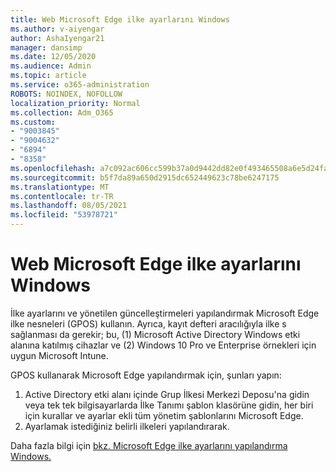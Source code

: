 ```yaml
---
title: Web Microsoft Edge ilke ayarlarını Windows
ms.author: v-aiyengar
author: AshaIyengar21
manager: dansimp
ms.date: 12/05/2020
ms.audience: Admin
ms.topic: article
ms.service: o365-administration
ROBOTS: NOINDEX, NOFOLLOW
localization_priority: Normal
ms.collection: Adm_O365
ms.custom:
- "9003845"
- "9004632"
- "6894"
- "8358"
ms.openlocfilehash: a7c092ac606cc599b37a0d9442dd82e0f493465508a6e5d24fa0589d0f3bb19a
ms.sourcegitcommit: b5f7da89a650d2915dc652449623c78be6247175
ms.translationtype: MT
ms.contentlocale: tr-TR
ms.lasthandoff: 08/05/2021
ms.locfileid: "53978721"
---
```

# <a name="configure-microsoft-edge-policy-settings-on-windows"></a>Web Microsoft Edge ilke ayarlarını Windows

İlke ayarlarını ve yönetilen güncelleştirmeleri yapılandırmak Microsoft Edge ilke nesneleri (GPOS) kullanın. Ayrıca, kayıt defteri aracılığıyla ilke s sağlanması da gerekir; bu, (1) Microsoft Active Directory Windows etki alanına katılmış cihazlar ve (2) Windows 10 Pro ve Enterprise örnekleri için uygun Microsoft Intune.

GPOS kullanarak Microsoft Edge yapılandırmak için, şunları yapın:

1. Active Directory etki alanı içinde Grup İlkesi Merkezi Deposu'na gidin veya tek tek bilgisayarlarda İlke Tanımı şablon klasörüne gidin, her biri için kurallar ve ayarlar ekli tüm yönetim şablonlarını Microsoft Edge.
2. Ayarlamak istediğiniz belirli ilkeleri yapılandırarak.

Daha fazla bilgi için [bkz. Microsoft Edge ilke ayarlarını yapılandırma Windows.](https://go.microsoft.com/fwlink/?linkid=2135024)
